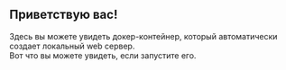 ## Приветствую вас!
Здесь вы можете увидеть докер-контейнер, который автоматически создает локальный web сервер. <br>
Вот что вы можете увидеть, если запустите его. 
